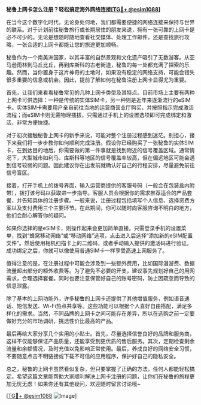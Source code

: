 **秘鲁上网卡怎么注册？轻松搞定海外网络连接[[TG💪+ @esim1088](https://t.me/s/esim1088)]**

在当今这个数字化时代，无论身处何地，我们都需要便捷的网络连接来保持与世界的联系。对于计划前往秘鲁旅行或长期居住的朋友来说，拥有一张可靠的上网卡是必不可少的。无论是想随时随地查看社交媒体、处理工作邮件，还是查找旅行攻略，一张合适的上网卡都能让您的旅途更加顺畅。

秘鲁作为一个南美洲国家，以其丰富的自然景观和文化遗产吸引了无数游客。从亚马逊雨林到马丘比丘，再到库斯科的古老街道，秘鲁的每一处都充满了探索的乐趣。然而，当你置身于这片神奇的土地时，如果没有稳定的网络支持，可能会错失很多重要的信息或机会。因此，提前了解如何在秘鲁注册上网卡显得尤为重要。

首先，让我们来看看秘鲁常见的几种上网卡类型及其特点。目前市场上主要有两种上网卡可供选择：一种是传统的实体SIM卡，另一种则是近年来逐渐流行的eSIM卡。实体SIM卡需要用户亲自前往当地的运营商营业厅购买，并按照指示完成激活流程；而eSIM卡则无需物理插拔，只需通过手机上的设置选项即可完成绑定和激活，非常方便快捷。

对于初次接触秘鲁上网卡的新手来说，可能对整个注册过程感到迷茫。别担心，接下来我们将一步步教你如何顺利完成注册。假设你已经购买了一张秘鲁的实体SIM卡，在到达目的地后，你需要做的第一件事就是找到附近的信号覆盖区域。通常情况下，大型城市如利马、库斯科等地区的信号覆盖率较高，但在偏远地区可能会遇到信号较弱的问题。因此建议你在出发前就确认好自己的行程安排，尽量避免前往信号盲区。

接着，打开手机上的拨号界面，输入运营商提供的客服号码（一般会在包装盒内附带），拨打该号码以获取进一步指导。客服人员会根据你的需求推荐适合的产品套餐，并告知具体的注册步骤。一般来说，注册过程包括填写个人信息、选择资费方案以及支付费用三个主要环节。在此期间，你可以随时向客服咨询不明白的地方，他们会耐心解答你的疑问。

如果你选择的是eSIM卡，则操作起来会更加简单直接。只需登录手机的设置菜单，找到“蜂窝移动网络”或“移动网络”选项，点击进入后选择“添加新的eSIM配置文件”。然后使用相机扫描卡上的二维码，或者手动输入提供的激活码进行验证。成功绑定之后，你就可以像使用普通SIM卡一样享受高速上网服务了。

值得注意的是，在注册过程中可能会涉及到一些额外费用，比如国际漫游费、数据流量超出部分的额外收费等。为了避免不必要的开支，建议事先规划好自己的用网需求，合理选择套餐。同时也要注意保管好自己的账号密码，防止因疏忽而导致的信息泄露。

除了基本的上网功能外，许多秘鲁的上网卡还提供了其他增值服务，例如语音通话、短信发送、Wi-Fi热点共享等。这些功能可以根据个人喜好自由搭配，满足多样化的需求。当然，不同品牌的上网卡之间可能存在差异，所以在选购之前一定要做好充分的市场调研，挑选性价比最高的产品。

最后再给大家分享几个实用的小贴士。首先，尽量选择信誉良好的品牌和服务商，这样不仅能够保证产品质量，还能享受到更优质的售后服务。其次，定期检查剩余流量和余额情况，及时充值以免影响正常使用。最后，养成良好的网络安全习惯，不要随意点击不明链接或下载不可信的应用程序，保护好自己的隐私安全。

总之，秘鲁的上网卡虽然看似复杂，但只要掌握了正确的方法，任何人都能轻松搞定。希望这篇文章能帮助大家顺利解决上网卡注册的问题，让你们在秘鲁的旅程更加无忧无虑！如果你还有其他疑问，欢迎随时留言讨论哦~

[[TG💪+ @esim1088](https://t.me/s/esim1088) ![Image](https://i.postimg.cc/4NQfJmqS/Snipaste-2025-05-13-00-14-12.png)]